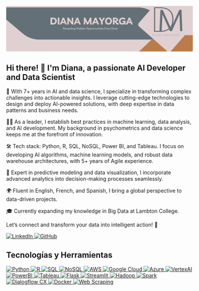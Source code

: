 ![Banner Image](Banner1.png)

## Hi there! 👋 I'm Diana, a passionate AI Developer and Data Scientist

🚀 With 7+ years in AI and data science, I specialize in transforming complex challenges into actionable insights. I leverage cutting-edge technologies to design and deploy AI-powered solutions, with deep expertise in data patterns and business needs.

👩‍💻 As a leader, I establish best practices in machine learning, data analysis, and AI development. My background in psychometrics and data science keeps me at the forefront of innovation.

🛠️ Tech stack: Python, R, SQL, NoSQL, Power BI, and Tableau. I focus on developing AI algorithms, machine learning models, and robust data warehouse architectures, with 5+ years of Agile experience.

🔐 Expert in predictive modeling and data visualization, I incorporate advanced analytics into decision-making processes seamlessly.

🌍 Fluent in English, French, and Spanish, I bring a global perspective to data-driven projects.

🎓 Currently expanding my knowledge in Big Data at Lambton College.

Let’s connect and transform your data into intelligent action! 🌟

<!--[![Linkedin: Diana](https://img.shields.io/badge/-Diana-blue?style=flat-square&logo=Linkedin&logoColor=white&link=https://www.linkedin.com/in/dianacmayorga/)](https://www.linkedin.com/in/dianacmayorga/)
[![GitHub Diana](https://img.shields.io/github/followers/dianacmayorgar?label=follow&style=social)](https://github.com/dianacmayorgar)-->

<a href="https://www.linkedin.com/in/dianacmayorga/">
  <img src="https://img.shields.io/badge/-Diana-blue?style=flat-square&logo=Linkedin&logoColor=white" alt="LinkedIn" height="25" />
</a>
<a href="https://github.com/dianacmayorgar">
  <img src="https://img.shields.io/github/followers/dianacmayorgar?label=follow&style=social" alt="GitHub" height="25" />
</a>

## Tecnologías y Herramientas

<a href="https://www.python.org/" target="_blank">
  <img src="https://img.shields.io/badge/Python-E1D0D1?style=for-the-badge&logo=python&logoColor=637077" alt="Python" height="30"/>
</a>
<a href="https://www.r-project.org/" target="_blank">
  <img src="https://img.shields.io/badge/R-637077?style=for-the-badge&logo=r&logoColor=E1D0D1" alt="R" height="30"/>
</a>
<a href="https://www.microsoft.com/en-us/sql-server" target="_blank">
  <img src="https://img.shields.io/badge/SQL-BB7C4C?style=for-the-badge&logo=microsoft-sql-server&logoColor=E1D0D1" alt="SQL" height="30"/>
</a>
<a href="https://www.mongodb.com/" target="_blank">
  <img src="https://img.shields.io/badge/NoSQL-637077?style=for-the-badge&logo=mongodb&logoColor=E1D0D1" alt="NoSQL" height="30"/>
</a>
<a href="https://aws.amazon.com/" target="_blank">
  <img src="https://img.shields.io/badge/AWS-BB7C4C?style=for-the-badge&logo=amazon-aws&logoColor=E1D0D1" alt="AWS" height="30"/>
</a>
<a href="https://cloud.google.com/" target="_blank">
  <img src="https://img.shields.io/badge/Google_Cloud-E1D0D1?style=for-the-badge&logo=google-cloud&logoColor=637077" alt="Google Cloud" height="30"/>
</a>
<a href="https://azure.microsoft.com/en-us/" target="_blank">
  <img src="https://img.shields.io/badge/Microsoft_Azure-637077?style=for-the-badge&logo=microsoft-azure&logoColor=E1D0D1" alt="Azure" height="30"/>
</a>
<a href="https://cloud.google.com/vertex-ai" target="_blank">
  <img src="https://img.shields.io/badge/VertexAI-BB7C4C?style=for-the-badge&logo=google-cloud&logoColor=E1D0D1" alt="VertexAI" height="30"/>
</a>
<a href="https://powerbi.microsoft.com/" target="_blank">
  <img src="https://img.shields.io/badge/PowerBI-E1D0D1?style=for-the-badge&logo=power-bi&logoColor=637077" alt="PowerBI" height="30"/>
</a>
<a href="https://www.tableau.com/" target="_blank">
  <img src="https://img.shields.io/badge/Tableau-637077?style=for-the-badge&logo=tableau&logoColor=E1D0D1" alt="Tableau" height="30"/>
</a>
<a href="https://flask.palletsprojects.com/" target="_blank">
  <img src="https://img.shields.io/badge/Flask-BB7C4C?style=for-the-badge&logo=flask&logoColor=E1D0D1" alt="Flask" height="30"/>
</a>
<a href="https://streamlit.io/" target="_blank">
  <img src="https://img.shields.io/badge/Streamlit-E1D0D1?style=for-the-badge&logo=streamlit&logoColor=637077" alt="Streamlit" height="30"/>
</a>
<a href="https://hadoop.apache.org/" target="_blank">
  <img src="https://img.shields.io/badge/Hadoop-637077?style=for-the-badge&logo=apache-hadoop&logoColor=E1D0D1" alt="Hadoop" height="30"/>
</a>
<a href="https://spark.apache.org/" target="_blank">
  <img src="https://img.shields.io/badge/Apache_Spark-BB7C4C?style=for-the-badge&logo=apache-spark&logoColor=E1D0D1" alt="Spark" height="30"/>
</a>
<a href="https://cloud.google.com/dialogflow/cx" target="_blank">
  <img src="https://img.shields.io/badge/Dialogflow_CX-E1D0D1?style=for-the-badge&logo=dialogflow&logoColor=637077" alt="Dialogflow CX" height="30"/>
</a>
<a href="https://www.docker.com/" target="_blank">
  <img src="https://img.shields.io/badge/Docker-637077?style=for-the-badge&logo=docker&logoColor=E1D0D1" alt="Docker" height="30"/>
</a>
<a href="https://en.wikipedia.org/wiki/Web_scraping" target="_blank">
  <img src="https://img.shields.io/badge/Web_Scraping-BB7C4C?style=for-the-badge&logo=web&logoColor=E1D0D1" alt="Web Scraping" height="30"/>
</a>




<!--
**dianacmayorgar/dianacmayorgar** is a ✨ _special_ ✨ repository because its `README.md` (this file) appears on your GitHub profile.

Here are some ideas to get you started:

- 🔭 I’m currently working on ...
- 🌱 I’m currently learning ...
- 👯 I’m looking to collaborate on ...
- 🤔 I’m looking for help with ...
- 💬 Ask me about ...
- 📫 How to reach me: ...
- 😄 Pronouns: ...
- ⚡ Fun fact: ...
-->
